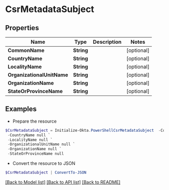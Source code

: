 # CsrMetadataSubject
## Properties

Name | Type | Description | Notes
------------ | ------------- | ------------- | -------------
**CommonName** | **String** |  | [optional] 
**CountryName** | **String** |  | [optional] 
**LocalityName** | **String** |  | [optional] 
**OrganizationalUnitName** | **String** |  | [optional] 
**OrganizationName** | **String** |  | [optional] 
**StateOrProvinceName** | **String** |  | [optional] 

## Examples

- Prepare the resource
```powershell
$CsrMetadataSubject = Initialize-Okta.PowerShellCsrMetadataSubject  -CommonName null `
 -CountryName null `
 -LocalityName null `
 -OrganizationalUnitName null `
 -OrganizationName null `
 -StateOrProvinceName null
```

- Convert the resource to JSON
```powershell
$CsrMetadataSubject | ConvertTo-JSON
```

[[Back to Model list]](../README.md#documentation-for-models) [[Back to API list]](../README.md#documentation-for-api-endpoints) [[Back to README]](../README.md)

